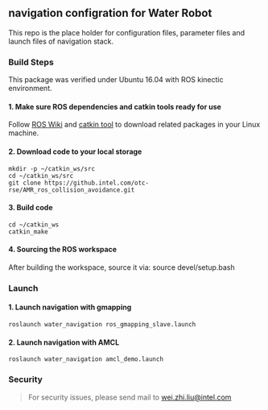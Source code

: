 
## navigation configration for Water Robot


This repo is the place holder for configuration files, parameter files and launch files of navigation stack.


### Build Steps
This package was verified under Ubuntu 16.04 with ROS kinectic environment.

#### 1. Make sure ROS dependencies and catkin tools ready for use
Follow [ROS Wiki](http://wiki.ros.org/ROS/Installation) and [catkin
tool](http://wiki.ros.org/catkin) to download related packages in your Linux machine.

#### 2. Download code to your local storage
    mkdir -p ~/catkin_ws/src
    cd ~/catkin_ws/src
    git clone https://github.intel.com/otc-rse/AMR_ros_collision_avoidance.git

#### 3. Build code
    cd ~/catkin_ws
    catkin_make

#### 4. Sourcing the ROS workspace
After building the workspace, source it via:
    source devel/setup.bash

### Launch

#### 1. Launch navigation with gmapping
    roslaunch water_navigation ros_gmapping_slave.launch

#### 2. Launch navigation with AMCL
    roslaunch water_navigation amcl_demo.launch


### Security

   > For security issues, please send mail to wei.zhi.liu@intel.com
